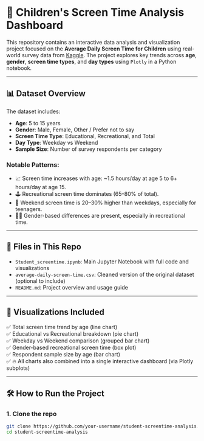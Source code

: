 # 📱 Children's Screen Time Analysis Dashboard

This repository contains an interactive data analysis and visualization project focused on the **Average Daily Screen Time for Children** using real-world survey data from [Kaggle](https://www.kaggle.com/datasets/ak0212/average-daily-screen-time-for-children). The project explores key trends across **age**, **gender**, **screen time types**, and **day types** using `Plotly` in a Python notebook.

---

## 📊 Dataset Overview

The dataset includes:
- **Age**: 5 to 15 years
- **Gender**: Male, Female, Other / Prefer not to say
- **Screen Time Type**: Educational, Recreational, and Total
- **Day Type**: Weekday vs Weekend
- **Sample Size**: Number of survey respondents per category

### Notable Patterns:
- 📈 Screen time increases with age: ~1.5 hours/day at age 5 to 6+ hours/day at age 15.
- 🕹️ Recreational screen time dominates (65–80% of total).
- 📆 Weekend screen time is 20–30% higher than weekdays, especially for teenagers.
- 👦👧 Gender-based differences are present, especially in recreational time.

---

## 📂 Files in This Repo

- `Student_screentime.ipynb`: Main Jupyter Notebook with full code and visualizations
- `average-daily-screen-time.csv`: Cleaned version of the original dataset (optional to include)
- `README.md`: Project overview and usage guide

---

## 📌 Visualizations Included

✅ Total screen time trend by age (line chart)  
✅ Educational vs Recreational breakdown (pie chart)  
✅ Weekday vs Weekend comparison (grouped bar chart)  
✅ Gender-based recreational screen time (box plot)  
✅ Respondent sample size by age (bar chart)  
✅ 🔥 All charts also combined into a single interactive dashboard (via Plotly subplots)

---

## 🛠️ How to Run the Project

### 1. Clone the repo

```bash
git clone https://github.com/your-username/student-screentime-analysis.git
cd student-screentime-analysis
